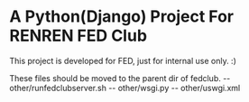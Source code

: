 A Python(Django) Project For RENREN FED Club
===
This project is developed for FED, just for internal use only. :)

These files should be moved to the parent dir of fedclub.
    -- other/runfedclubserver.sh
    -- other/wsgi.py
    -- other/uswgi.xml
